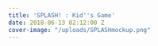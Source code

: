 ```yaml
---
title: 'SPLASH! : Kid''s Game'
date: 2018-06-13 02:12:00 Z
cover-image: "/uploads/SPLASHmockup.png"
---
```


